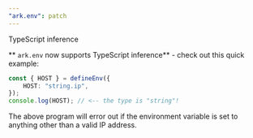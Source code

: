 ```yaml
---
"ark.env": patch
---
```


TypeScript inference

** `ark.env` now supports TypeScript inference** - check out this quick example:

```ts
const { HOST } = defineEnv({
	HOST: "string.ip",
});
console.log(HOST); // <-- the type is "string"!
```
The above program will error out if the environment variable is set to anything other than a valid IP address.
